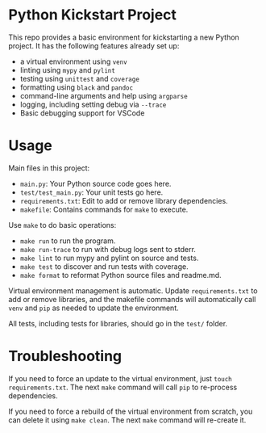 # Python Kickstart Project

This repo provides a basic environment for kickstarting a new Python
project. It has the following features already set up:

-   a virtual environment using `venv`
-   linting using `mypy` and `pylint`
-   testing using `unittest` and `coverage`
-   formatting using `black` and `pandoc`
-   command-line arguments and help using `argparse`
-   logging, including setting debug via `--trace`
-   Basic debugging support for VSCode

# Usage

Main files in this project:

-   `main.py`: Your Python source code goes here.
-   `test/test_main.py`: Your unit tests go here.
-   `requirements.txt`: Edit to add or remove library dependencies.
-   `makefile`: Contains commands for `make` to execute.

Use `make` to do basic operations:

-   `make run` to run the program.
-   `make run-trace` to run with debug logs sent to stderr.
-   `make lint` to run mypy and pylint on source and tests.
-   `make test` to discover and run tests with coverage.
-   `make format` to reformat Python source files and readme.md.

Virtual environment management is automatic. Update `requirements.txt`
to add or remove libraries, and the makefile commands will automatically
call `venv` and `pip` as needed to update the environment.

All tests, including tests for libraries, should go in the `test/`
folder.

# Troubleshooting

If you need to force an update to the virtual environment, just
`touch requirements.txt`. The next `make` command will call `pip` to
re-process dependencies.

If you need to force a rebuild of the virtual environment from scratch,
you can delete it using `make clean`. The next `make` command will
re-create it.
